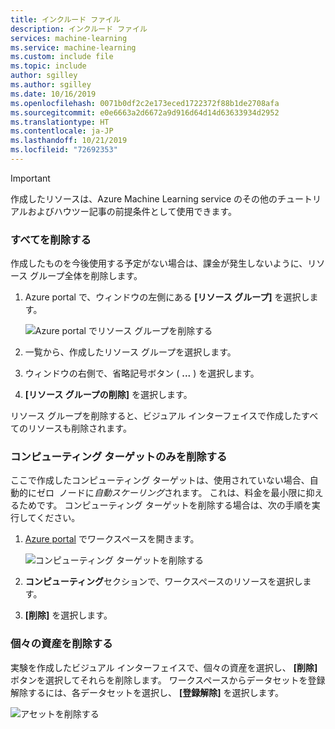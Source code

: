 ```yaml
---
title: インクルード ファイル
description: インクルード ファイル
services: machine-learning
ms.service: machine-learning
ms.custom: include file
ms.topic: include
author: sgilley
ms.author: sgilley
ms.date: 10/16/2019
ms.openlocfilehash: 0071b0df2c2e173eced1722372f88b1de2708afa
ms.sourcegitcommit: e0e6663a2d6672a9d916d64d14d63633934d2952
ms.translationtype: HT
ms.contentlocale: ja-JP
ms.lasthandoff: 10/21/2019
ms.locfileid: "72692353"
---
```

>[!IMPORTANT]
>作成したリソースは、Azure Machine Learning service のその他のチュートリアルおよびハウツー記事の前提条件として使用できます。

### <a name="delete-everything"></a>すべてを削除する

作成したものを今後使用する予定がない場合は、課金が発生しないように、リソース グループ全体を削除します。

1. Azure portal で、ウィンドウの左側にある **[リソース グループ]** を選択します。
 
   ![Azure portal でリソース グループを削除する](./media/aml-ui-cleanup/delete-resources.png)

1. 一覧から、作成したリソース グループを選択します。

1. ウィンドウの右側で、省略記号ボタン ( **...** ) を選択します。

1. **[リソース グループの削除]** を選択します。

リソース グループを削除すると、ビジュアル インターフェイスで作成したすべてのリソースも削除されます。  

### <a name="delete-only-the-compute-target"></a>コンピューティング ターゲットのみを削除する

ここで作成したコンピューティング ターゲットは、使用されていない場合、自動的にゼロ  ノードに*自動スケーリング*されます。 これは、料金を最小限に抑えるためです。 コンピューティング ターゲットを削除する場合は、次の手順を実行してください。

1. [Azure portal](https://portal.azure.com) でワークスペースを開きます。

    ![コンピューティング ターゲットを削除する](./media/aml-ui-cleanup/delete-compute-target.png)

1. **コンピューティング**セクションで、ワークスペースのリソースを選択します。

1. **[削除]** を選択します。

### <a name="delete-individual-assets"></a>個々の資産を削除する

実験を作成したビジュアル インターフェイスで、個々の資産を選択し、 **[削除]** ボタンを選択してそれらを削除します。 ワークスペースからデータセットを登録解除するには、各データセットを選択し、 **[登録解除]** を選択します。

![アセットを削除する](./media/aml-ui-cleanup/delete-asset.png)
